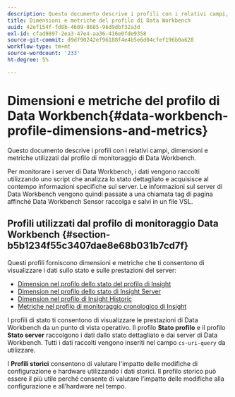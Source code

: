 ```yaml
---
description: Questo documento descrive i profili con i relativi campi, dimensioni e metriche utilizzati dal profilo di monitoraggio di Data Workbench.
title: Dimensioni e metriche del profilo di Data Workbench
uuid: 42ef154f-fd8b-4609-8685-96d9dbf32a3d
exl-id: cfad9897-2ea3-47e4-aa36-416e0fde9358
source-git-commit: d9df90242ef96188f4e4b5e6d04cfef196b0a628
workflow-type: tm+mt
source-wordcount: '233'
ht-degree: 5%

---
```


# Dimensioni e metriche del profilo di Data Workbench{#data-workbench-profile-dimensions-and-metrics}

Questo documento descrive i profili con i relativi campi, dimensioni e metriche utilizzati dal profilo di monitoraggio di Data Workbench.

Per monitorare i server di Data Workbench, i dati vengono raccolti utilizzando uno script che analizza lo stato dettagliato e acquisisce al contempo informazioni specifiche sul server. Le informazioni sul server di Data Workbench vengono quindi passate a una chiamata tag di pagina affinché Data Workbench Sensor raccolga e salvi in un file VSL.

## Profili utilizzati dal profilo di monitoraggio Data Workbench {#section-b5b1234f55c3407dae8e68b031b7cd7f}

Questi profili forniscono dimensioni e metriche che ti consentono di visualizzare i dati sullo stato e sulle prestazioni del server:

* [Dimension nel profilo dello stato del profilo di Insight](../../../home/monitoring-installation/monitoring-appendix/monitoring-profile-status.md#concept-d4cd7da41c8a42bab4aea25418264e64)
* [Dimension nel profilo dello stato di Insight Server](../../../home/monitoring-installation/monitoring-appendix/monitoring-servers-profile.md#concept-8cbeb91e99bc42e2b52b22d551423f8a)
* [Dimension nel profilo di Insight Historic](../../../home/monitoring-installation/monitoring-appendix/monitoring-historical.md#concept-a42837c9c9274f83ad5bc5a6720f02b0)
* [Metriche nel profilo di monitoraggio cronologico di Insight](../../../home/monitoring-installation/monitoring-appendix/monitoring-hist-metrics.md#concept-8fece88b1f014637bbc7c8372ee93203)

I profili di stato ti consentono di visualizzare le prestazioni di Data Workbench da un punto di vista operativo. Il profilo **Stato profilo** e il profilo **Stato server** raccolgono i dati dallo stato dettagliato e dai server di Data Workbench. Tutti i dati raccolti vengono inseriti nel campo `cs-uri-query` da utilizzare.

I **Profili storici** consentono di valutare l&#39;impatto delle modifiche di configurazione e hardware utilizzando i dati storici. Il profilo storico può essere il più utile perché consente di valutare l’impatto delle modifiche alla configurazione e all’hardware nel tempo.
